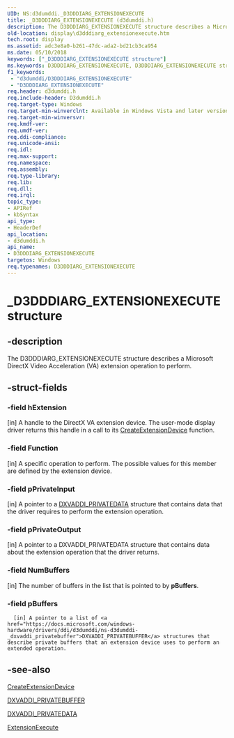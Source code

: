 ```yaml
---
UID: NS:d3dumddi._D3DDDIARG_EXTENSIONEXECUTE
title: _D3DDDIARG_EXTENSIONEXECUTE (d3dumddi.h)
description: The D3DDDIARG_EXTENSIONEXECUTE structure describes a Microsoft DirectX Video Acceleration (VA) extension operation to perform.
old-location: display\d3dddiarg_extensionexecute.htm
tech.root: display
ms.assetid: adc3e8a0-b261-47dc-ada2-bd21cb3ca954
ms.date: 05/10/2018
keywords: ["_D3DDDIARG_EXTENSIONEXECUTE structure"]
ms.keywords: D3DDDIARG_EXTENSIONEXECUTE, D3DDDIARG_EXTENSIONEXECUTE structure [Display Devices], UMDisplayDriver_param_Structs_99780923-fb21-4c84-bced-973ebfe44b1a.xml, _D3DDDIARG_EXTENSIONEXECUTE, d3dumddi/D3DDDIARG_EXTENSIONEXECUTE, display.d3dddiarg_extensionexecute
f1_keywords:
 - "d3dumddi/D3DDDIARG_EXTENSIONEXECUTE"
 - "D3DDDIARG_EXTENSIONEXECUTE"
req.header: d3dumddi.h
req.include-header: D3dumddi.h
req.target-type: Windows
req.target-min-winverclnt: Available in Windows Vista and later versions of the Windows operating systems.
req.target-min-winversvr: 
req.kmdf-ver: 
req.umdf-ver: 
req.ddi-compliance: 
req.unicode-ansi: 
req.idl: 
req.max-support: 
req.namespace: 
req.assembly: 
req.type-library: 
req.lib: 
req.dll: 
req.irql: 
topic_type:
- APIRef
- kbSyntax
api_type:
- HeaderDef
api_location:
- d3dumddi.h
api_name:
- D3DDDIARG_EXTENSIONEXECUTE
targetos: Windows
req.typenames: D3DDDIARG_EXTENSIONEXECUTE
---
```


# _D3DDDIARG_EXTENSIONEXECUTE structure


## -description


The D3DDDIARG_EXTENSIONEXECUTE structure describes a Microsoft DirectX Video Acceleration (VA) extension operation to perform.


## -struct-fields




### -field hExtension

[in] A handle to the DirectX VA extension device. The user-mode display driver returns this handle in a call to its <a href="https://docs.microsoft.com/windows-hardware/drivers/ddi/d3dumddi/nc-d3dumddi-pfnd3dddi_createextensiondevice">CreateExtensionDevice</a> function.


### -field Function

[in] A specific operation to perform. The possible values for this member are defined by the extension device.


### -field pPrivateInput

[in] A pointer to a <a href="https://docs.microsoft.com/windows-hardware/drivers/ddi/d3dumddi/ns-d3dumddi-_dxvaddi_privatedata">DXVADDI_PRIVATEDATA</a> structure that contains data that the driver requires to perform the extension operation.


### -field pPrivateOutput

[in] A pointer to a DXVADDI_PRIVATEDATA structure that contains data about the extension operation that the driver returns.


### -field NumBuffers

[in] The number of buffers in the list that is pointed to by <b>pBuffers</b>.


### -field pBuffers


      [in] A pointer to a list of <a href="https://docs.microsoft.com/windows-hardware/drivers/ddi/d3dumddi/ns-d3dumddi-_dxvaddi_privatebuffer">DXVADDI_PRIVATEBUFFER</a> structures that describe private buffers that an extension device uses to perform an extended operation.
     


## -see-also




<a href="https://docs.microsoft.com/windows-hardware/drivers/ddi/d3dumddi/nc-d3dumddi-pfnd3dddi_createextensiondevice">CreateExtensionDevice</a>



<a href="https://docs.microsoft.com/windows-hardware/drivers/ddi/d3dumddi/ns-d3dumddi-_dxvaddi_privatebuffer">DXVADDI_PRIVATEBUFFER</a>



<a href="https://docs.microsoft.com/windows-hardware/drivers/ddi/d3dumddi/ns-d3dumddi-_dxvaddi_privatedata">DXVADDI_PRIVATEDATA</a>



<a href="https://docs.microsoft.com/windows-hardware/drivers/ddi/d3dumddi/nc-d3dumddi-pfnd3dddi_extensionexecute">ExtensionExecute</a>
 

 

